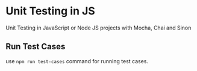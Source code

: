 # Unit Testing in JS
Unit Testing in JavaScript or Node JS projects with Mocha, Chai and Sinon

## Run Test Cases
use `npm run test-cases` command for running test cases.
